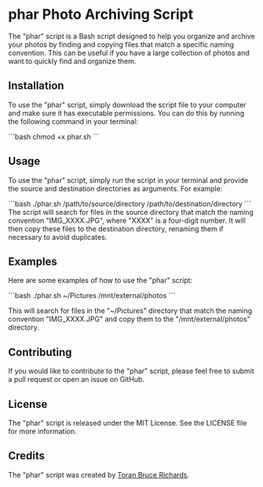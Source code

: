 # phar Photo Archiving Script

The "phar" script is a Bash script designed to help you organize and archive your photos by finding and copying files that match a specific naming convention. This can be useful if you have a large collection of photos and want to quickly find and organize them.

## Installation

To use the "phar" script, simply download the script file to your computer and make sure it has executable permissions. You can do this by running the following command in your terminal:

´´´bash
chmod +x phar.sh
´´´

## Usage

To use the "phar" script, simply run the script in your terminal and provide the source and destination directories as arguments. For example:

´´´bash
./phar.sh /path/to/source/directory /path/to/destination/directory
´´´
The script will search for files in the source directory that match the naming convention "IMG_XXXX.JPG", where "XXXX" is a four-digit number. It will then copy these files to the destination directory, renaming them if necessary to avoid duplicates.

## Examples

Here are some examples of how to use the "phar" script:

´´´bash
./phar.sh ~/Pictures /mnt/external/photos
´´´

This will search for files in the "~/Pictures" directory that match the naming convention "IMG_XXXX.JPG" and copy them to the "/mnt/external/photos" directory.

## Contributing

If you would like to contribute to the "phar" script, please feel free to submit a pull request or open an issue on GitHub.

## License

The "phar" script is released under the MIT License. See the LICENSE file for more information.

## Credits

The "phar" script was created by [Toran Bruce Richards](https://github.com/Torantulino).
